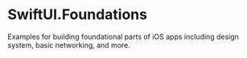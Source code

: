 # SwiftUI.Foundations
 Examples for building foundational parts of iOS apps including design system, basic networking, and more.

